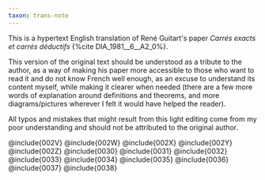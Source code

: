 ```yaml
---
taxon: trans-note
---
```


This is a hypertext English translation of René Guitart's paper *Carrés exacts et carrés déductifs* {%cite DIA_1981__6__A2_0%}.

This version of the original text should be understood as a tribute to the author, as a way of making his paper more accessible to those who want to read it and do not know French well enough, as an excuse to understand its content myself, while making it clearer when needed (there are a few more words of explanation around definitions and theorems, and more diagrams/pictures wherever I felt it would have helped the reader).

All typos and mistakes that might result from this light editing come from my poor understanding and should not be attributed to the original author.

@include{002V}
@include{002W}
@include{002X}
@include{002Y}
@include{002Z}
@include{0030}
@include{0031}
@include{0032}
@include{0033}
@include{0034}
@include{0035}
@include{0036}
@include{0037}
@include{0038}
